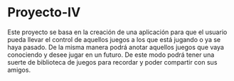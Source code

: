# Proyecto-IV
Este proyecto se basa en la creación de una aplicación para que el usuario pueda llevar el control de aquellos juegos a los que está jugando o ya se haya pasado. De la misma manera podrá anotar aquellos juegos que vaya conociendo y desee jugar en un futuro. De este modo podrá tener una suerte de biblioteca de juegos para recordar y poder compartir con sus amigos.
